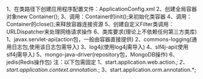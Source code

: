 1、在类路径下创建应用程序配置文件：ApplicationConfig.xml
2、创建全局容器对象new Container();
3、调用：Container的init();来初始化类容器
4、调用：Container的close();来释放容器连接资源
5、创建自定义Filter类调用：URLDispatcher来处理网络请求操作
6、类库要求(理论上不依赖任何第三方类库)
	1、javax.servlet-api(action包，一般由容器直接提供)
	2、commons-logging(通用日志包,使用该日志包需导入)
	3、log4j(使用log4j需导入)
	4、slf4j-api(使用slf4j需导入)
	5、mongo-java-driver(repository包，MongoDB操作)
	6、jedis(Redis操作包)
注：以下包需固定
	1、start.application.web.action.*;
	2、start.application.context.annotation.*;
	3、start.application.orm.annotation.*;
